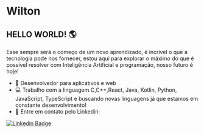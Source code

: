 # Wilton

## HELLO WORLD! :earth_americas:
Esse sempre será o começo de um novo aprendizado, é incrivel o que a tecnologia pode nos fornecer, estou aqui para explorar o máximo do que é possível resolver com Inteligência Artificial e programação, nosso futuro é hoje! 

- :iphone: Desenvolvedor para aplicativos e web
- :computer: Trabalho com a linguagem C,C++,React, Java, Kotlin, Python, JavaScript, TypeScript e buscando novas linguagens já que estamos em constante desenvolvimento!
- :email: Entre em contato pelo Linkedin:

[![Linkedin Badge](https://media-exp1.licdn.com/dms/image/C4E03AQEplKqRYOECWg/profile-displayphoto-shrink_200_200/0?e=1602115200&v=beta&t=Fx5GKyzwbcteHagA1cJU46wpg3yNX-yAD4V_I01Fr08)](https://www.linkedin.com/in/wilton-costa-27a3b2143/)  
